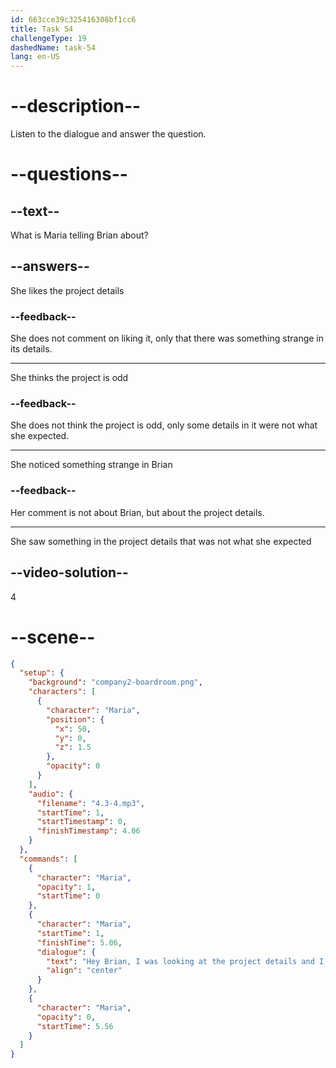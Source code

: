 ```yaml
---
id: 663cce39c325416308bf1cc6
title: Task 54
challengeType: 19
dashedName: task-54
lang: en-US
---
```


<!-- (Audio) Maria: Hey Brian, I was looking at the project details and I noticed something a bit odd. -->

# --description--

Listen to the dialogue and answer the question.

# --questions--

## --text--

What is Maria telling Brian about?

## --answers--

She likes the project details

### --feedback--

She does not comment on liking it, only that there was something strange in its details.

---

She thinks the project is odd

### --feedback--

She does not think the project is odd, only some details in it were not what she expected.

---

She noticed something strange in Brian

### --feedback--

Her comment is not about Brian, but about the project details.

---

She saw something in the project details that was not what she expected

## --video-solution--

4

# --scene--

```json
{
  "setup": {
    "background": "company2-boardroom.png",
    "characters": [
      {
        "character": "Maria",
        "position": {
          "x": 50,
          "y": 0,
          "z": 1.5
        },
        "opacity": 0
      }
    ],
    "audio": {
      "filename": "4.3-4.mp3",
      "startTime": 1,
      "startTimestamp": 0,
      "finishTimestamp": 4.06
    }
  },
  "commands": [
    {
      "character": "Maria",
      "opacity": 1,
      "startTime": 0
    },
    {
      "character": "Maria",
      "startTime": 1,
      "finishTime": 5.06,
      "dialogue": {
        "text": "Hey Brian, I was looking at the project details and I noticed something a bit odd.",
        "align": "center"
      }
    },
    {
      "character": "Maria",
      "opacity": 0,
      "startTime": 5.56
    }
  ]
}
```
